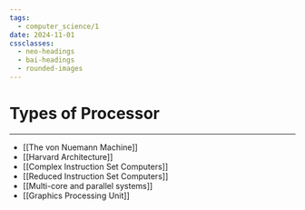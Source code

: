 ```yaml
---
tags:
  - computer_science/1
date: 2024-11-01
cssclasses:
  - neo-headings
  - bai-headings
  - rounded-images
---
```

# Types of Processor
***

- [[The von Nuemann Machine]]
- [[Harvard Architecture]]
- [[Complex Instruction Set Computers]]
- [[Reduced Instruction Set Computers]]
- [[Multi-core and parallel systems]]
- [[Graphics Processing Unit]]